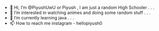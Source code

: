 - 👋 Hi, I’m @PiyushUwU or Piyush , I am just a random High Schooler . . .
- 👀 I’m interested in watching animes and doing some random stuff . . .
- 🌱 I’m currently learning java . . .
- 📫 How to reach me instagram - hellopiyush0

<!---
PiyushUwU/PiyushUwU is a ✨ special ✨ repository because its `README.md` (this file) appears on your GitHub profile.
You can click the Preview link to take a look at your changes.
--->
